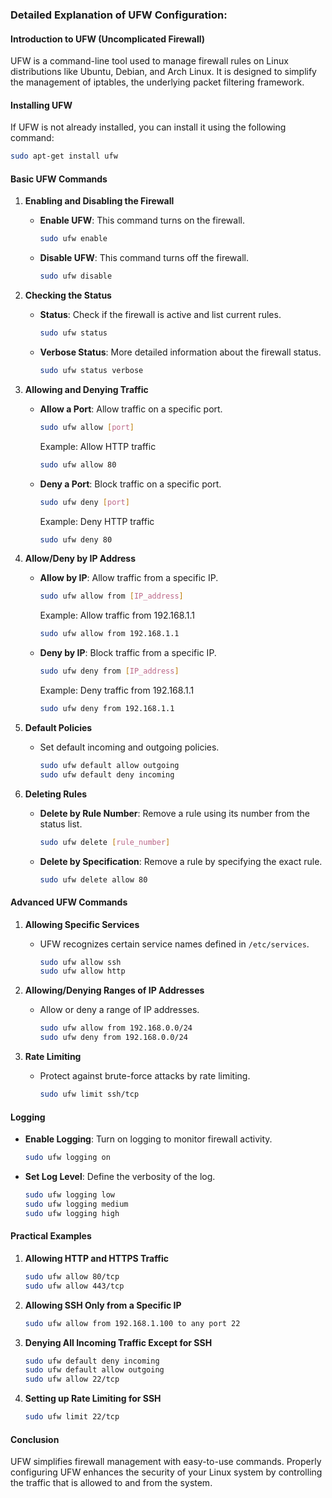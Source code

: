 ### Detailed Explanation of UFW Configuration:

#### **Introduction to UFW (Uncomplicated Firewall)**
UFW is a command-line tool used to manage firewall rules on Linux distributions like Ubuntu, Debian, and Arch Linux. It is designed to simplify the management of iptables, the underlying packet filtering framework.

#### **Installing UFW**
If UFW is not already installed, you can install it using the following command:
```bash
sudo apt-get install ufw
```

#### **Basic UFW Commands**

1. **Enabling and Disabling the Firewall**
   - **Enable UFW**: This command turns on the firewall.
     ```bash
     sudo ufw enable
     ```
   - **Disable UFW**: This command turns off the firewall.
     ```bash
     sudo ufw disable
     ```

2. **Checking the Status**
   - **Status**: Check if the firewall is active and list current rules.
     ```bash
     sudo ufw status
     ```
   - **Verbose Status**: More detailed information about the firewall status.
     ```bash
     sudo ufw status verbose
     ```

3. **Allowing and Denying Traffic**
   - **Allow a Port**: Allow traffic on a specific port.
     ```bash
     sudo ufw allow [port]
     ```
     Example: Allow HTTP traffic
     ```bash
     sudo ufw allow 80
     ```
   - **Deny a Port**: Block traffic on a specific port.
     ```bash
     sudo ufw deny [port]
     ```
     Example: Deny HTTP traffic
     ```bash
     sudo ufw deny 80
     ```

4. **Allow/Deny by IP Address**
   - **Allow by IP**: Allow traffic from a specific IP.
     ```bash
     sudo ufw allow from [IP_address]
     ```
     Example: Allow traffic from 192.168.1.1
     ```bash
     sudo ufw allow from 192.168.1.1
     ```
   - **Deny by IP**: Block traffic from a specific IP.
     ```bash
     sudo ufw deny from [IP_address]
     ```
     Example: Deny traffic from 192.168.1.1
     ```bash
     sudo ufw deny from 192.168.1.1
     ```

5. **Default Policies**
   - Set default incoming and outgoing policies.
     ```bash
     sudo ufw default allow outgoing
     sudo ufw default deny incoming
     ```

6. **Deleting Rules**
   - **Delete by Rule Number**: Remove a rule using its number from the status list.
     ```bash
     sudo ufw delete [rule_number]
     ```
   - **Delete by Specification**: Remove a rule by specifying the exact rule.
     ```bash
     sudo ufw delete allow 80
     ```

#### **Advanced UFW Commands**

1. **Allowing Specific Services**
   - UFW recognizes certain service names defined in `/etc/services`.
     ```bash
     sudo ufw allow ssh
     sudo ufw allow http
     ```

2. **Allowing/Denying Ranges of IP Addresses**
   - Allow or deny a range of IP addresses.
     ```bash
     sudo ufw allow from 192.168.0.0/24
     sudo ufw deny from 192.168.0.0/24
     ```

3. **Rate Limiting**
   - Protect against brute-force attacks by rate limiting.
     ```bash
     sudo ufw limit ssh/tcp
     ```

#### **Logging**
   - **Enable Logging**: Turn on logging to monitor firewall activity.
     ```bash
     sudo ufw logging on
     ```
   - **Set Log Level**: Define the verbosity of the log.
     ```bash
     sudo ufw logging low
     sudo ufw logging medium
     sudo ufw logging high
     ```

#### **Practical Examples**

1. **Allowing HTTP and HTTPS Traffic**
   ```bash
   sudo ufw allow 80/tcp
   sudo ufw allow 443/tcp
   ```

2. **Allowing SSH Only from a Specific IP**
   ```bash
   sudo ufw allow from 192.168.1.100 to any port 22
   ```

3. **Denying All Incoming Traffic Except for SSH**
   ```bash
   sudo ufw default deny incoming
   sudo ufw default allow outgoing
   sudo ufw allow 22/tcp
   ```

4. **Setting up Rate Limiting for SSH**
   ```bash
   sudo ufw limit 22/tcp
   ```

#### **Conclusion**
UFW simplifies firewall management with easy-to-use commands. Properly configuring UFW enhances the security of your Linux system by controlling the traffic that is allowed to and from the system.

